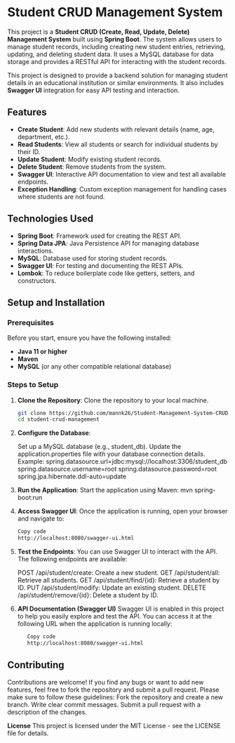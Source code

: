 # Student CRUD Management System

This project is a **Student CRUD (Create, Read, Update, Delete) Management System** built using **Spring Boot**. The system allows users to manage student records, including creating new student entries, retrieving, updating, and deleting student data. It uses a MySQL database for data storage and provides a RESTful API for interacting with the student records.

This project is designed to provide a backend solution for managing student details in an educational institution or similar environments. It also includes **Swagger UI** integration for easy API testing and interaction.

## Features

- **Create Student**: Add new students with relevant details (name, age, department, etc.).
- **Read Students**: View all students or search for individual students by their ID.
- **Update Student**: Modify existing student records.
- **Delete Student**: Remove students from the system.
- **Swagger UI**: Interactive API documentation to view and test all available endpoints.
- **Exception Handling**: Custom exception management for handling cases where students are not found.

## Technologies Used

- **Spring Boot**: Framework used for creating the REST API.
- **Spring Data JPA**: Java Persistence API for managing database interactions.
- **MySQL**: Database used for storing student records.
- **Swagger UI**: For testing and documenting the REST APIs.
- **Lombok**: To reduce boilerplate code like getters, setters, and constructors.


## Setup and Installation

### Prerequisites

Before you start, ensure you have the following installed:

- **Java 11 or higher**
- **Maven**
- **MySQL** (or any other compatible relational database)

### Steps to Setup

1. **Clone the Repository**:
   Clone the repository to your local machine.
   ```bash
   git clone https://github.com/mannk26/Student-Management-System-CRUD-.git
   cd student-crud-management
   
2. **Configure the Database**:

    Set up a MySQL database (e.g., student_db).
    Update the application.properties file with your database connection details.
    Example:
     spring.datasource.url=jdbc:mysql://localhost:3306/student_db
     spring.datasource.username=root
     spring.datasource.password=root
     spring.jpa.hibernate.ddl-auto=update

3. **Run the Application**:   Start the application using Maven:
     mvn spring-boot:run

4. **Access Swagger UI**: Once the application is running, open your browser and navigate to:

   ```bash
   Copy code
   http://localhost:8080/swagger-ui.html

5. **Test the Endpoints**: You can use Swagger UI to interact with the API. The following endpoints are available:

   POST /api/student/create: Create a new student.
   GET /api/student/all: Retrieve all students.
   GET /api/student/find/{id}: Retrieve a student by ID.
   PUT /api/student/modify: Update an existing student.
   DELETE /api/student/remove/{id}: Delete a student by ID.

6. **API Documentation (Swagger UI)**
   Swagger UI is enabled in this project to help you easily explore and test the API.
   You can access it at the following URL when the application is running locally:
      ```bash
         Copy code
         http://localhost:8080/swagger-ui.html

## Contributing
   Contributions are welcome! If you find any bugs or want to add new features, feel free to fork the repository and submit a pull request. Please make sure to follow these guidelines:
   Fork the repository and create a new branch.
   Write clear commit messages.
   Submit a pull request with a description of the changes.

**License**
This project is licensed under the MIT License - see the LICENSE file for details.


